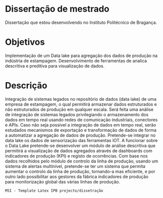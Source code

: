 # Dissertação de mestrado
Dissertação que estou desenvolvendo no Instituto Politécnico de Bragança.

# Objetivos
Implementação de um Data lake para agregação dos dados de produção na indústria de estampagem.
Desenvolvimento de ferramentas de analica descritiva e preditiva para visualização de dados.

# Descrição
Integração de sistemas legados no repositório de dados (data lake) de uma empresa de estampagem, o qual permitirá armazenar dados estruturados e não estruturados de produção em qualquer escala. Será feita uma análise de integração de sistemas legados privilegiando o armazenamento dos dados em tempo real usando redes de comunicação industriais, conectores e APIs. Caso não seja possível a integração de dados em tempo real, serão estudados mecanismos de exportação e transformação de dados de forma a automatizar a agregação de dados de produção. Pretende-se integrar no data lake os dados de sensorização das ferramentas IOT.
A funcionar sobre o Data Lake pretende-se desenvolver um módulo de análise descritiva que permitirá a visualização de dados agregados através de dashboards com indicadores de produção (KPI) e registo de ocorrências. Com base nos dados recolhidos pelo módulo de controlo da linha de produção, usando um sistema de alertas multinível, pretende-se ter um sistema que permita aumentar o controlo da linha de produção, tornando-a mas eficiente, e por outro lado possibilitar aos gestores da fábrica indicadores de produção para monitorização global das várias linhas de produção.


    MSI - Template Latex IPB projecto/dissetração
